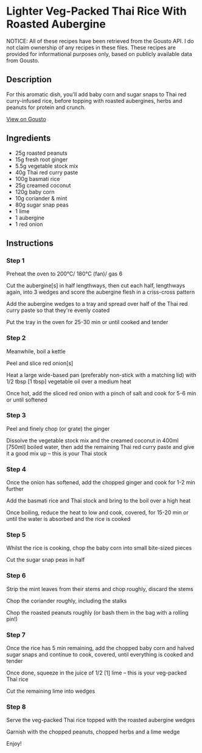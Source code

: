 # Lighter Veg-Packed Thai Rice With Roasted Aubergine

NOTICE: All of these recipes have been retrieved from the Gousto API. I do not claim ownership of any recipes in these files. These recipes are provided for informational purposes only, based on publicly available data from Gousto.

## Description

For this aromatic dish, you'll add baby corn and sugar snaps to Thai red curry-infused rice, before topping with roasted aubergines, herbs and peanuts for protein and crunch. 

[View on Gousto](https://www.gousto.co.uk/recipes/cookbook/lighter-veg-packed-thai-rice)

## Ingredients

- 25g roasted peanuts
- 15g fresh root ginger
- 5.5g vegetable stock mix
- 40g Thai red curry paste
- 100g basmati rice
- 25g creamed coconut
- 120g baby corn
- 10g coriander & mint
- 80g sugar snap peas
- 1 lime
- 1 aubergine
- 1 red onion

## Instructions


### Step 1

Preheat the oven to 200°C/ 180°C (fan)/ gas 6

Cut the aubergine<span class="text-danger">[s]</span> in half lengthways, then cut each half, lengthways again, into 3 wedges and score the aubergine flesh in a criss-cross pattern

Add the aubergine wedges to a tray and spread over half of the Thai red curry paste so that they're evenly coated

Put the tray in the oven for 25-30 min or until cooked and tender


### Step 2

Meanwhile, boil a kettle

Peel and slice red onion<span class="text-danger">[s]</span>

Heat a large wide-based pan (preferably non-stick with a matching lid) with 1/2 tbsp <span class="text-danger">[1 tbsp]</span> vegetable oil over a medium heat

Once hot, add the sliced red onion with a pinch of salt and cook for 5-6 min or until softened


### Step 3

Peel and finely chop (or grate) the ginger

Dissolve the vegetable stock mix and the creamed coconut in 400ml <span class="text-danger">[750ml]</span> boiled water, then add the remaining Thai red curry paste and give it a good mix up – this is your Thai stock


### Step 4

Once the onion has softened, add the chopped ginger and cook for 1-2 min further

Add the basmati rice and Thai stock and bring to the boil over a high heat

Once boiling, reduce the heat to low and cook, covered, for 15-20 min or until the water is absorbed and the rice is cooked


### Step 5

Whilst the rice is cooking, chop the baby corn into small bite-sized pieces

Cut the sugar snap peas in half


### Step 6

Strip the mint leaves from their stems and chop roughly, discard the stems

Chop the coriander roughly, including the stalks

Chop the roasted peanuts roughly (or bash them in the bag with a rolling pin!)


### Step 7

Once the rice has 5 min remaining, add the chopped baby corn and halved sugar snaps and continue to cook, covered, until everything is cooked and tender

Once done, squeeze in the juice of 1/2<span class="text-danger"> [1]</span> lime – this is your veg-packed Thai rice

Cut the remaining lime into wedges

### Step 8

Serve the veg-packed Thai rice topped with the roasted aubergine wedges

Garnish with the chopped peanuts, chopped herbs and a lime wedge

Enjoy!

